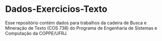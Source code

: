 # Dados-Exercicios-Texto
 
Esse repositório contém dados para trabalhos da cadeira de Busca e Mineração de Texto (COS 738) do Programa de Engenharia de Sistemas e Computação da COPPE/UFRJ.

